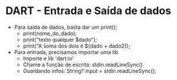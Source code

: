 # DART - Entrada e Saída de dados
- Para saída de dados, basta dar um print();
   + print(nome_do_dado);
   + print("texto qualquer $dado");
   + print("A soma dos dois é ${dado + dado2});
- Para entrada, precisamos importar uma lib
   + Importe e lib 'dart:io'
   + Chame a função de escrita: stdin.readLineSync()
   + Guardando infos: String? input = stdin.readLineSync();